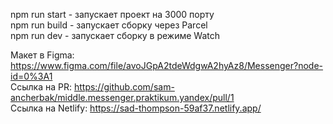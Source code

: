 npm run start - запускает проект на 3000 порту <br>
npm run build - запускает сборку через Parcel <br>
npm run dev - запускает сборку в режиме Watch

Макет в Figma: https://www.figma.com/file/avoJGpA2tdeWdgwA2hyAz8/Messenger?node-id=0%3A1 <br>
Ссылка на PR: https://github.com/sam-ancherbak/middle.messenger.praktikum.yandex/pull/1 <br>
Ссылка на Netlify: https://sad-thompson-59af37.netlify.app/
